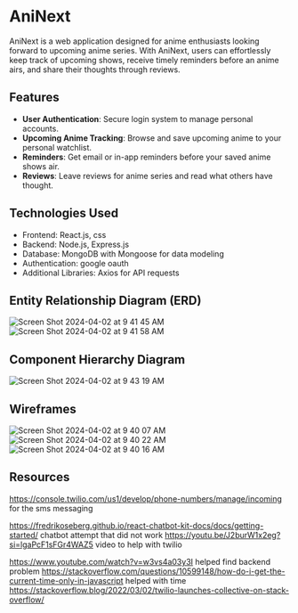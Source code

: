# AniNext

AniNext is a web application designed for anime enthusiasts looking forward to upcoming anime series. With AniNext, users can effortlessly keep track of upcoming shows, receive timely reminders before an anime airs, and share their thoughts through reviews.

## Features

- **User Authentication**: Secure login system to manage personal accounts.
- **Upcoming Anime Tracking**: Browse and save upcoming anime to your personal watchlist.
- **Reminders**: Get email or in-app reminders before your saved anime shows air.
- **Reviews**: Leave reviews for anime series and read what others have thought.

## Technologies Used

- Frontend: React.js, css
- Backend: Node.js, Express.js
- Database: MongoDB with Mongoose for data modeling
- Authentication: google oauth
- Additional Libraries: Axios for API requests

## Entity Relationship Diagram (ERD)

![Screen Shot 2024-04-02 at 9 41 45 AM](https://github.com/whoever11/AniNext/assets/148389997/bd6273b0-af3a-4e44-a562-1b506453b1ef)
![Screen Shot 2024-04-02 at 9 41 58 AM](https://github.com/whoever11/AniNext/assets/148389997/c1607ec6-349a-4462-8b0c-f28ac7c1a5f2)



## Component Hierarchy Diagram

![Screen Shot 2024-04-02 at 9 43 19 AM](https://github.com/whoever11/AniNext/assets/148389997/60b2f934-1a94-46b9-a6d1-8c1b60ac7341)


## Wireframes

![Screen Shot 2024-04-02 at 9 40 07 AM](https://github.com/whoever11/AniNext/assets/148389997/2e1b6d1e-101e-4ad8-b616-4a53ac1efbf7)
![Screen Shot 2024-04-02 at 9 40 22 AM](https://github.com/whoever11/AniNext/assets/148389997/0c98e844-c174-479e-9b4f-72faefcfee48)
![Screen Shot 2024-04-02 at 9 40 16 AM](https://github.com/whoever11/AniNext/assets/148389997/eff0d43d-0ba5-42cd-8b5c-687272e64f5d)

## Resources
https://console.twilio.com/us1/develop/phone-numbers/manage/incoming for the sms messaging

https://fredrikoseberg.github.io/react-chatbot-kit-docs/docs/getting-started/ chatbot attempt that did not work
https://youtu.be/J2burW1x2eg?si=lgaPcF1sFGr4WAZ5 video to help with twilio

https://www.youtube.com/watch?v=w3vs4a03y3I helped find backend problem 
https://stackoverflow.com/questions/10599148/how-do-i-get-the-current-time-only-in-javascript helped with time 
https://stackoverflow.blog/2022/03/02/twilio-launches-collective-on-stack-overflow/


